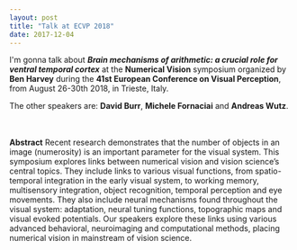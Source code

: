 ```yaml
---
layout: post
title: "Talk at ECVP 2018"
date: 2017-12-04
---
```


I'm gonna talk about <b><i>Brain mechanisms of arithmetic: a crucial role for ventral temporal cortex</i></b> at the <b>Numerical Vision</b> symposium organized by <a ref="https://sites.google.com/site/benharveylab/" class="ext"><b>Ben Harvey</b></a> during the <a ref="https://www.ecvp2018.org/" class="ext"><b>41st European Conference on Visual Perception</b></a>, from August 26-30th 2018, in Trieste, Italy.

The other speakers are: <a ref="http://www.pisavisionlab.org/index.php/people/faculty/burr" class="ext"><b>David Burr</b></a>, <a ref="https://www.researchgate.net/profile/Michele_Fornaciai" class="ext"><b>Michele Fornaciai</b></a> and <a ref="https://www.researchgate.net/profile/Andreas_Wutz" class="ext"><b>Andreas Wutz</b></a>. 

<br>
<br>
<b>Abstract</b>  
Recent research demonstrates that the number of objects in an image (numerosity) is an important parameter for the visual system. This symposium explores links between
numerical vision and vision science’s central topics. They include links to various visual
functions, from spatio-temporal integration in the early visual system, to working memory,
multisensory integration, object recognition, temporal perception and eye movements.
They also include neural mechanisms found throughout the visual system: adaptation,
neural tuning functions, topographic maps and visual evoked potentials. Our speakers
explore these links using various advanced behavioral, neuroimaging and computational
methods, placing numerical vision in mainstream of vision science.


